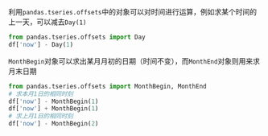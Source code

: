 利用`pandas.tseries.offsets`中的对象可以对时间进行运算，例如求某个时间的上一天，可以减去`Day(1)`

```python
from pandas.tseries.offsets import Day
df['now'] - Day(1)
```

`MonthBegin`对象可以求出某月月初的日期（时间不变），而`MonthEnd`对象则用来求月末日期


```python
from pandas.tseries.offsets import MonthBegin, MonthEnd
# 求本月1日的相同时刻
df['now'] - MonthBegin(1)
df['now'] + MonthBegin(1)
# 求上月1日的相同时刻
df['now'] - MonthBegin(2)
```

